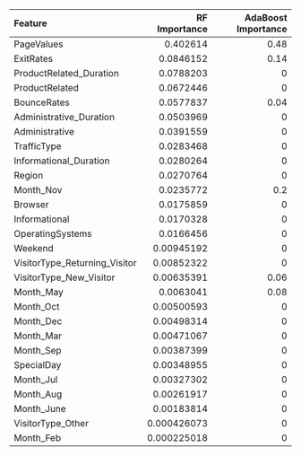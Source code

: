 | Feature                       |   RF Importance |   AdaBoost Importance |
|:------------------------------|----------------:|----------------------:|
| PageValues                    |     0.402614    |                  0.48 |
| ExitRates                     |     0.0846152   |                  0.14 |
| ProductRelated_Duration       |     0.0788203   |                  0    |
| ProductRelated                |     0.0672446   |                  0    |
| BounceRates                   |     0.0577837   |                  0.04 |
| Administrative_Duration       |     0.0503969   |                  0    |
| Administrative                |     0.0391559   |                  0    |
| TrafficType                   |     0.0283468   |                  0    |
| Informational_Duration        |     0.0280264   |                  0    |
| Region                        |     0.0270764   |                  0    |
| Month_Nov                     |     0.0235772   |                  0.2  |
| Browser                       |     0.0175859   |                  0    |
| Informational                 |     0.0170328   |                  0    |
| OperatingSystems              |     0.0166456   |                  0    |
| Weekend                       |     0.00945192  |                  0    |
| VisitorType_Returning_Visitor |     0.00852322  |                  0    |
| VisitorType_New_Visitor       |     0.00635391  |                  0.06 |
| Month_May                     |     0.0063041   |                  0.08 |
| Month_Oct                     |     0.00500593  |                  0    |
| Month_Dec                     |     0.00498314  |                  0    |
| Month_Mar                     |     0.00471067  |                  0    |
| Month_Sep                     |     0.00387399  |                  0    |
| SpecialDay                    |     0.00348955  |                  0    |
| Month_Jul                     |     0.00327302  |                  0    |
| Month_Aug                     |     0.00261917  |                  0    |
| Month_June                    |     0.00183814  |                  0    |
| VisitorType_Other             |     0.000426073 |                  0    |
| Month_Feb                     |     0.000225018 |                  0    |